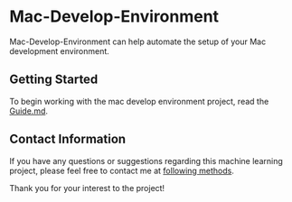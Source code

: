 # Mac-Develop-Environment
Mac-Develop-Environment can help automate the setup of your Mac development environment.

## Getting Started

To begin working with the mac develop environment project, read the [Guide.md](Guide.md).

## Contact Information

If you have any questions or suggestions regarding this machine learning project, please feel free to contact me at [following methods](https://carson-we.github.io/Carson-We.github.io/contact.html).

Thank you for your interest to the project!
